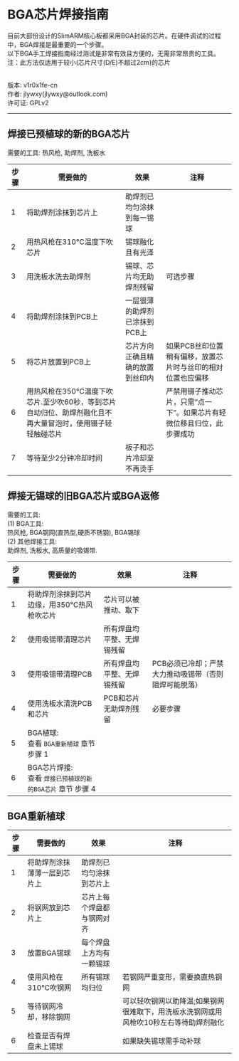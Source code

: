 # BGA芯片焊接指南

目前大部份设计的SlimARM核心板都采用BGA封装的芯片。在硬件调试的过程中，BGA焊接是最重要的一个步骤。<br> 
以下BGA手工焊接指南经过测试是非常有效且方便的，无需非常昂贵的工具。<br> 
注：此方法仅适用于较小(芯片尺寸(D/E)不超过2cm)的芯片

<br>
版本: v1r0x1fe-cn<br>
作者: jlywxy(jlywxy@outlook.com)<br>
许可证: GPLv2<br>

- --

## 焊接已预植球的新的BGA芯片
需要的工具: 热风枪, 助焊剂, 洗板水

步骤|需要做的|效果|注释
-|-|-|-
1|将助焊剂涂抹到芯片上|助焊剂已均匀涂抹到每一锡球|
2|用热风枪在310°C温度下吹芯片|锡球融化且有光泽|
3|用洗板水洗去助焊剂|锡球、芯片均无助焊剂残留|可选步骤
4|将助焊剂涂抹到PCB上|一层很薄的助焊剂已涂抹到PCB上|
5|将芯片放置到PCB上|芯片方向正确且精确的放置到丝印内|如果PCB丝印位置稍有偏移，放置芯片时与丝印的相对位置也应偏移
6|用热风枪在350°C温度下吹芯片.至少吹60秒，等到芯片自动归位、助焊剂融化且不再大量冒泡时，使用镊子轻轻触碰芯片||严禁用镊子推动芯片，只需“点一下”。如果芯片有轻微位移且归位，此步骤成功
7|等待至少2分钟冷却时间|板子和芯片冷却至不再烫手|

## 焊接无锡球的旧BGA芯片或BGA返修
需要的工具: <br>
(1) BGA工具: <br>
热风枪, BGA钢网(直热型,硬质不锈钢), BGA锡球 <br>
(2) 其他焊接工具: <br>
助焊剂, 洗板水, 高质量的吸锡带.<br>

步骤|需要做的|效果|注释
-|-|-|-
1|将助焊剂涂抹到芯片边缘，用350°C热风枪吹芯片|芯片可以被推动、取下|
2|使用吸锡带清理芯片|所有焊盘均平整、无焊锡残留|
3|使用吸锡带清理PCB|所有焊盘均平整、无焊锡残留|PCB必须已冷却；严禁大力推动吸锡带（否则阻焊可能脱落）
4|使用洗板水清洗PCB和芯片|PCB和芯片无助焊剂残留|必要步骤
5|BGA植球: <br>查看 `BGA重新植球` 章节 步骤 1||
6|BGA芯片焊接: <br>查看 `焊接已预植球的新的BGA芯片` 章节 步骤 4||

## BGA重新植球

步骤|需要做的|效果|注释
-|-|-|-
1|将助焊剂涂抹薄薄一层到芯片上|助焊剂已均匀涂抹到芯片上|
2|将钢网放到芯片上|芯片上每个焊盘都与钢网对齐|
3|放置BGA锡球|每个焊盘上方均有一颗锡球
4|使用风枪在310°C吹钢网|所有锡球均归位|若钢网严重变形，需要换直热钢网
5|等待钢网冷却，移除钢网||可以轻吹钢网以助降温;如果钢网很难取下，用洗板水洗钢网或用风枪吹10秒左右等待助焊剂融化
6|检查是否有焊盘未上锡球||如果缺失锡球需手动补球